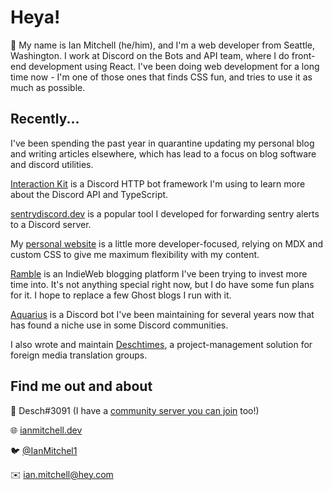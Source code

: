 # Heya!

👋 My name is Ian Mitchell (he/him), and I'm a web developer from Seattle, Washington. I work at Discord on the Bots and API team, where I do front-end development using React. I've been doing web development for a long time now - I'm one of those ones that finds CSS fun, and tries to use it as much as possible.

## Recently...

I've been spending the past year in quarantine updating my personal blog and writing articles elsewhere, which has lead to a focus on blog software and discord utilities.

[Interaction Kit](https://github.com/ianmitchell/interaction-kit) is a Discord HTTP bot framework I'm using to learn more about the Discord API and TypeScript.

[sentrydiscord.dev](https://github.com/ianmitchell/sentrydiscord.dev) is a popular tool I developed for forwarding sentry alerts to a Discord server.

My [personal website](https://github.com/ianmitchell/ianmitchell.dev) is a little more developer-focused, relying on MDX and custom CSS to give me maximum flexibility with my content.

[Ramble](https://github.com/ianmitchell/ramble) is an IndieWeb blogging platform I've been trying to invest more time into. It's not anything special right now, but I do have some fun plans for it. I hope to replace a few Ghost blogs I run with it.

[Aquarius](https://github.com/ianmitchell/aquarius) is a Discord bot I've been maintaining for several years now that has found a niche use in some Discord communities.

I also wrote and maintain [Deschtimes](https://github.com/ianmitchell/deschtimes), a project-management solution for foreign media translation groups.

## Find me out and about

👾 Desch#3091 (I have a [community server you can join](https://discord.gg/ian) too!)

🌐 [ianmitchell.dev](https://ianmitchell.dev)

🐦 [@IanMitchel1](https://twitter.com/ianmitchel1)

✉️ ian.mitchell@hey.com
